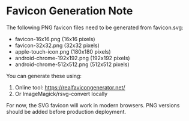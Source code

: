 # Favicon Generation Note

The following PNG favicon files need to be generated from favicon.svg:

- favicon-16x16.png (16x16 pixels)
- favicon-32x32.png (32x32 pixels)
- apple-touch-icon.png (180x180 pixels)
- android-chrome-192x192.png (192x192 pixels)
- android-chrome-512x512.png (512x512 pixels)

You can generate these using:
1. Online tool: https://realfavicongenerator.net/
2. Or ImageMagick/rsvg-convert locally

For now, the SVG favicon will work in modern browsers.
PNG versions should be added before production deployment.

